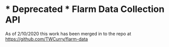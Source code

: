 # * Deprecated * Flarm Data Collection API
As of 2/10/2020 this work has been merged in to the repo at https://github.com/TWCurry/flarm-data
